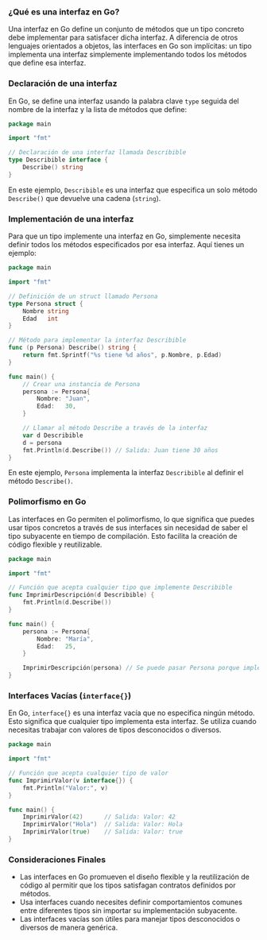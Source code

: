 ### ¿Qué es una interfaz en Go?

Una interfaz en Go define un conjunto de métodos que un tipo concreto debe implementar para satisfacer dicha interfaz. A diferencia de otros lenguajes orientados a objetos, las interfaces en Go son implícitas: un tipo implementa una interfaz simplemente implementando todos los métodos que define esa interfaz.

### Declaración de una interfaz

En Go, se define una interfaz usando la palabra clave `type` seguida del nombre de la interfaz y la lista de métodos que define:

```go
package main

import "fmt"

// Declaración de una interfaz llamada Describible
type Describible interface {
    Describe() string
}
```

En este ejemplo, `Describible` es una interfaz que especifica un solo método `Describe()` que devuelve una cadena (`string`).

### Implementación de una interfaz

Para que un tipo implemente una interfaz en Go, simplemente necesita definir todos los métodos especificados por esa interfaz. Aquí tienes un ejemplo:

```go
package main

import "fmt"

// Definición de un struct llamado Persona
type Persona struct {
    Nombre string
    Edad   int
}

// Método para implementar la interfaz Describible
func (p Persona) Describe() string {
    return fmt.Sprintf("%s tiene %d años", p.Nombre, p.Edad)
}

func main() {
    // Crear una instancia de Persona
    persona := Persona{
        Nombre: "Juan",
        Edad:   30,
    }

    // Llamar al método Describe a través de la interfaz
    var d Describible
    d = persona
    fmt.Println(d.Describe()) // Salida: Juan tiene 30 años
}
```

En este ejemplo, `Persona` implementa la interfaz `Describible` al definir el método `Describe()`.

### Polimorfismo en Go

Las interfaces en Go permiten el polimorfismo, lo que significa que puedes usar tipos concretos a través de sus interfaces sin necesidad de saber el tipo subyacente en tiempo de compilación. Esto facilita la creación de código flexible y reutilizable.

```go
package main

import "fmt"

// Función que acepta cualquier tipo que implemente Describible
func ImprimirDescripción(d Describible) {
    fmt.Println(d.Describe())
}

func main() {
    persona := Persona{
        Nombre: "María",
        Edad:   25,
    }

    ImprimirDescripción(persona) // Se puede pasar Persona porque implementa Describible
}
```

### Interfaces Vacías (`interface{}`)

En Go, `interface{}` es una interfaz vacía que no especifica ningún método. Esto significa que cualquier tipo implementa esta interfaz. Se utiliza cuando necesitas trabajar con valores de tipos desconocidos o diversos.

```go
package main

import "fmt"

// Función que acepta cualquier tipo de valor
func ImprimirValor(v interface{}) {
    fmt.Println("Valor:", v)
}

func main() {
    ImprimirValor(42)      // Salida: Valor: 42
    ImprimirValor("Hola")  // Salida: Valor: Hola
    ImprimirValor(true)    // Salida: Valor: true
}
```

### Consideraciones Finales

- Las interfaces en Go promueven el diseño flexible y la reutilización de código al permitir que los tipos satisfagan contratos definidos por métodos.
- Usa interfaces cuando necesites definir comportamientos comunes entre diferentes tipos sin importar su implementación subyacente.
- Las interfaces vacías son útiles para manejar tipos desconocidos o diversos de manera genérica.
